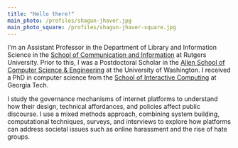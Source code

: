 ```yaml
---
title: "Hello there!"
main_photo: /profiles/shagun-jhaver.jpg
main_photo_square: /profiles/shagun-jhaver-square.jpg
---
```


I'm an Assistant Professor in the Department of Library and Information Science in the [School of Communication and Information](https://comminfo.rutgers.edu) at Rutgers University. Prior to this, I was a Postdoctoral Scholar in the [Allen School of Computer Science & Engineering](https://www.cs.washington.edu/) at the University of Washington. I received a PhD in computer science from the [School of Interactive Computing](https://ic.gatech.edu/) at Georgia Tech.

I study the governance mechanisms of internet platforms to understand how their design, technical affordances, and policies affect public discourse. I use a mixed methods approach, combining system building, computational techniques, surveys, and interviews to explore how platforms can address societal issues such as online harassment and the rise of hate groups.